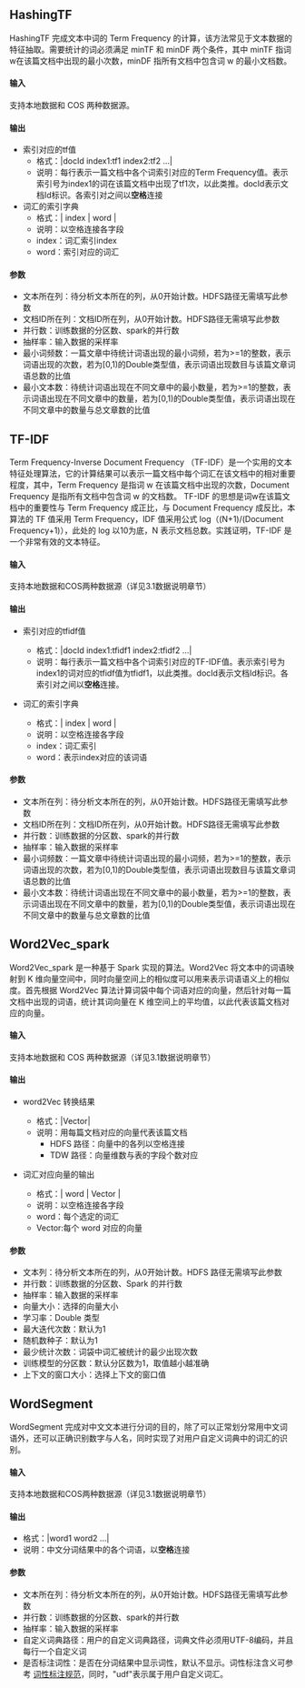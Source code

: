 ##  HashingTF
 HashingTF 完成文本中词的 Term Frequency 的计算，该方法常见于文本数据的特征抽取。需要统计的词必须满足 minTF 和 minDF 两个条件，其中 minTF 指词w在该篇文档中出现的最小次数，minDF 指所有文档中包含词 w 的最小文档数。


#### 输入
支持本地数据和 COS 两种数据源。
#### 输出
  - 索引对应的tf值
    - 格式：|docId index1:tf1 index2:tf2 ...|
    - 说明：每行表示一篇文档中各个词索引对应的Term Frequency值。表示索引号为index1的词在该篇文档中出现了tf1次，以此类推。docId表示文档Id标识。各索引对之间以**空格**连接
  - 词汇的索引字典
    - 格式：| index | word |
    - 说明：以空格连接各字段
    - index：词汇索引index
    - word：索引对应的词汇

#### 参数
  - 文本所在列：待分析文本所在的列，从0开始计数。HDFS路径无需填写此参数
  - 文档ID所在列：文档ID所在列，从0开始计数。HDFS路径无需填写此参数
  - 并行数：训练数据的分区数、spark的并行数
  - 抽样率：输入数据的采样率
  - 最小词频数：一篇文章中待统计词语出现的最小词频，若为>=1的整数，表示词语出现的次数，若为[0,1)的Double类型值，表示词语出现数目与该篇文章词语总数的比值
  - 最小文本数：待统计词语出现在不同文章中的最小数量，若为>=1的整数，表示词语出现在不同文章中的数量，若为[0,1)的Double类型值，表示词语出现在不同文章中的数量与总文章数的比值


## TF-IDF
Term Frequency-Inverse Document Frequency （TF-IDF）是一个实用的文本特征处理算法，它的计算结果可以表示一篇文档中每个词汇在该文档中的相对重要程度，其中，Term Frequency 是指词 w 在该篇文档中出现的次数，Document Frequency 是指所有文档中包含词 w 的文档数。
  TF-IDF 的思想是词w在该篇文档中的重要性与 Term Frequency 成正比，与 Document Frequency 成反比，本算法的 TF 值采用 Term Frequency，IDF 值采用公式 log（(N+1)/(Document Frequency+1)），此处的 log 以10为底，N 表示文档总数。实践证明，TF-IDF 是一个非常有效的文本特征。

#### 输入
支持本地数据和COS两种数据源（详见3.1数据说明章节）

#### 输出
  - 索引对应的tfidf值
    - 格式：|docId index1:tfidf1 index2:tfidf2 ...|
    - 说明：每行表示一篇文档中各个词索引对应的TF-IDF值。表示索引号为index1的词对应的tfidf值为tfidf1，以此类推。docId表示文档Id标识。各索引对之间以**空格**连接。

  - 词汇的索引字典
    - 格式：| index | word | 
    - 说明：以空格连接各字段    
    - index：词汇索引
    - word：表示index对应的该词语

#### 参数
  - 文本所在列：待分析文本所在的列，从0开始计数。HDFS路径无需填写此参数
  - 文档ID所在列：文档ID所在列，从0开始计数。HDFS路径无需填写此参数
  - 并行数：训练数据的分区数、spark的并行数
  - 抽样率：输入数据的采样率
  - 最小词频数：一篇文章中待统计词语出现的最小词频，若为>=1的整数，表示词语出现的次数，若为[0,1)的Double类型值，表示词语出现数目与该篇文章词语总数的比值
  - 最小文本数：待统计词语出现在不同文章中的最小数量，若为>=1的整数，表示词语出现在不同文章中的数量，若为[0,1)的Double类型值，表示词语出现在不同文章中的数量与总文章数的比值


## Word2Vec_spark
Word2Vec_spark 是一种基于 Spark 实现的算法。Word2Vec 将文本中的词语映射到 K 维向量空间中，同时向量空间上的相似度可以用来表示词语语义上的相似度。首先根据 Word2Vec 算法计算词袋中每个词语对应的向量，然后针对每一篇文档中出现的词语，统计其词向量在 K 维空间上的平均值，以此代表该篇文档对应的向量。


#### 输入
支持本地数据和 COS 两种数据源（详见3.1数据说明章节）

#### 输出
  - word2Vec 转换结果
    - 格式：|Vector|
    - 说明：用每篇文档对应的向量代表该篇文档
      - HDFS 路径：向量中的各列以空格连接
      - TDW 路径：向量维数与表的字段个数对应

  - 词汇对应向量的输出
    - 格式：| word | Vector | 
    - 说明：以空格连接各字段
    - word：每个选定的词汇
    - Vector:每个 word 对应的向量


#### 参数
  - 文本列：待分析文本所在的列，从0开始计数。HDFS 路径无需填写此参数
  - 并行数：训练数据的分区数、Spark 的并行数
  - 抽样率：输入数据的采样率
  - 向量大小：选择的向量大小
  - 学习率：Double 类型
  - 最大迭代次数：默认为1
  - 随机数种子：默认为1
  - 最少统计次数：词袋中词汇被统计的最少出现次数
  - 训练模型的分区数：默认分区数为1，取值越小越准确
  - 上下文的窗口大小：选择上下文的窗口值

## WordSegment
WordSegment 完成对中文文本进行分词的目的，除了可以正常划分常用中文词语外，还可以正确识别数字与人名，同时实现了对用户自定义词典中的词汇的识别。

#### 输入
支持本地数据和COS两种数据源（详见3.1数据说明章节）

#### 输出
  - 格式：|word1 word2 ...|
  - 说明：中文分词结果中的各个词语，以**空格**连接

#### 参数
  - 文本所在列：待分析文本所在的列，从0开始计数。HDFS路径无需填写此参数
  - 并行数：训练数据的分区数、spark的并行数
  - 抽样率：输入数据的采样率
  - 自定义词典路径：用户的自定义词典路径，词典文件必须用UTF-8编码，并且每行一个自定义词
  - 是否标注词性：是否在分词结果中显示词性，默认不显示。词性标注含义可参考 [词性标注规范](https://github.com/NLPchina/ansj_seg/wiki/%E8%AF%8D%E6%80%A7%E6%A0%87%E6%B3%A8%E8%A7%84%E8%8C%83)，同时，"udf"表示属于用户自定义词汇。

